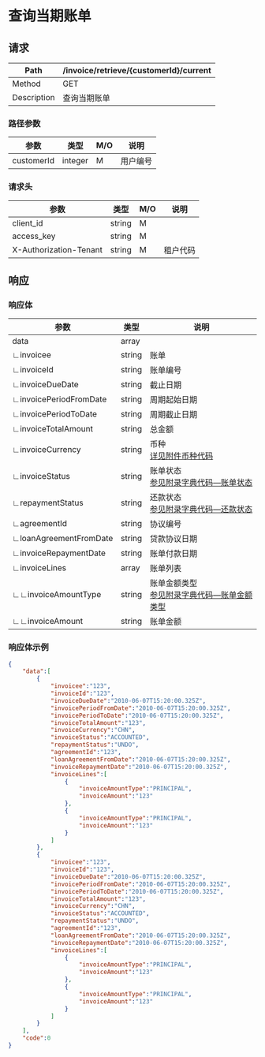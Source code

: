 # 查询当期账单

## 请求

| Path        | /invoice/retrieve/{customerId}/current |
| ----------- | -------------------------------------- |
| Method      | GET                                    |
| Description | 查询当期账单                           |

### 路径参数

| 参数       | 类型    | M/O  | 说明     |
| ---------- | ------- | ---- | -------- |
| customerId | integer | M    | 用户编号 |

### 请求头

| 参数                   | 类型   | M/O  | 说明     |
| ---------------------- | ------ | ---- | -------- |
| client_id              | string | M    |          |
| access_key             | string | M    |          |
| X-Authorization-Tenant | string | M    | 租户代码 |

## 响应

### 响应体

| 参数                   | 类型   | 说明                                                         |
| ---------------------- | ------ | ------------------------------------------------------------ |
| data                   | array  |                                                              |
| ∟invoicee              | string | 账单                                                         |
| ∟invoiceId             | string | 账单编号                                                     |
| ∟invoiceDueDate        | string | 截止日期                                                     |
| ∟invoicePeriodFromDate | string | 周期起始日期                                                 |
| ∟invoicePeriodToDate   | string | 周期截止日期                                                 |
| ∟invoiceTotalAmount    | string | 总金额                                                       |
| ∟invoiceCurrency       | string | 币种<br/>[详见附件币种代码](appendices/currency_code.md)     |
| ∟invoiceStatus         | string | 账单状态<br/>[参见附录字典代码—账单状态](appendices/dictionary_code.md) |
| ∟repaymentStatus       | string | 还款状态<br/>[参见附录字典代码—还款状态](appendices/dictionary_code.md) |
| ∟agreementId           | string | 协议编号                                                     |
| ∟loanAgreementFromDate | string | 贷款协议日期                                                 |
| ∟invoiceRepaymentDate  | string | 账单付款日期                                                 |
| ∟invoiceLines          | array  | 账单列表                                                     |
| ∟∟invoiceAmountType    | string | 账单金额类型<br/>[参见附录字典代码—账单金额类型](appendices/dictionary_code.md) |
| ∟∟invoiceAmount        | string | 账单金额                                                     |

### 响应体示例

```json
{
    "data":[
        {
            "invoicee":"123",
            "invoiceId":"123",
            "invoiceDueDate":"2010-06-07T15:20:00.325Z",
            "invoicePeriodFromDate":"2010-06-07T15:20:00.325Z",
            "invoicePeriodToDate":"2010-06-07T15:20:00.325Z",
            "invoiceTotalAmount":"123",
            "invoiceCurrency":"CHN",
            "invoiceStatus":"ACCOUNTED",
            "repaymentStatus":"UNDO",
            "agreementId":"123",
            "loanAgreementFromDate":"2010-06-07T15:20:00.325Z",
            "invoiceRepaymentDate":"2010-06-07T15:20:00.325Z",
            "invoiceLines":[
                {
                    "invoiceAmountType":"PRINCIPAL",
                    "invoiceAmount":"123"
                },
                {
                    "invoiceAmountType":"PRINCIPAL",
                    "invoiceAmount":"123"
                }
            ]
        },
        {   
            "invoicee":"123",
            "invoiceId":"123",
            "invoiceDueDate":"2010-06-07T15:20:00.325Z",
            "invoicePeriodFromDate":"2010-06-07T15:20:00.325Z",
            "invoicePeriodToDate":"2010-06-07T15:20:00.325Z",
            "invoiceTotalAmount":"123",
            "invoiceCurrency":"CHN",
            "invoiceStatus":"ACCOUNTED",
            "repaymentStatus":"UNDO",
            "agreementId":"123",
            "loanAgreementFromDate":"2010-06-07T15:20:00.325Z",
            "invoiceRepaymentDate":"2010-06-07T15:20:00.325Z",
            "invoiceLines":[
                {
                    "invoiceAmountType":"PRINCIPAL",
                    "invoiceAmount":"123"
                },
                {
                    "invoiceAmountType":"PRINCIPAL",
                    "invoiceAmount":"123"
                }
            ]
        }
    ],
    "code":0
}
```

